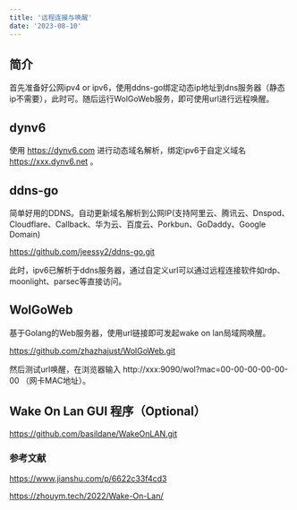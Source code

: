 ```yaml
---
title: '远程连接与唤醒'
date: '2023-08-10'
---
```


## 简介

首先准备好公网ipv4 or ipv6，使用ddns-go绑定动态ip地址到dns服务器（静态ip不需要），此时可。随后运行WolGoWeb服务，即可使用url进行远程唤醒。

## dynv6

使用 https://dynv6.com 进行动态域名解析，绑定ipv6于自定义域名 https://xxx.dynv6.net 。

## ddns-go

简单好用的DDNS。自动更新域名解析到公网IP(支持阿里云、腾讯云、Dnspod、Cloudflare、Callback、华为云、百度云、Porkbun、GoDaddy、Google Domain)

https://github.com/jeessy2/ddns-go.git

此时，ipv6已解析于ddns服务器，通过自定义url可以通过远程连接软件如rdp、moonlight、parsec等直接访问。

## WolGoWeb

基于Golang的Web服务器，使用url链接即可发起wake on lan局域网唤醒。

https://github.com/zhazhajust/WolGoWeb.git

然后测试url唤醒，在浏览器输入 http://xxx:9090/wol?mac=00-00-00-00-00-00 （网卡MAC地址）。

## Wake On Lan GUI 程序（Optional）
https://github.com/basildane/WakeOnLAN.git

### 参考文献

https://www.jianshu.com/p/6622c33f4cd3

https://zhouym.tech/2022/Wake-On-Lan/
